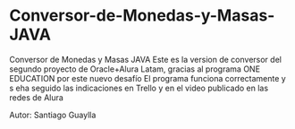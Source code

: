 # Conversor-de-Monedas-y-Masas-JAVA
Conversor de Monedas y Masas JAVA
Este es la version de conversor del segundo proyecto de Oracle+Alura Latam, gracias al programa ONE EDUCATION por este nuevo desafío
El programa funciona correctamente y s eha seguido las indicaciones en Trello y en el video publicado en las redes de Alura


Autor: Santiago Guaylla
